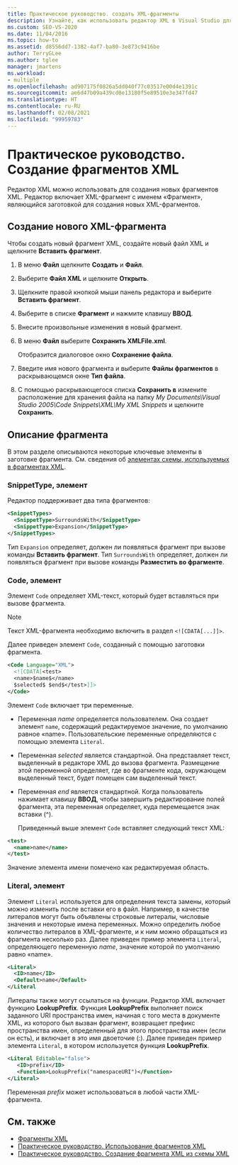 ```yaml
---
title: Практическое руководство. создать XML-фрагменты
description: Узнайте, как использовать редактор XML в Visual Studio для создания XML-фрагментов, позволяющих быстрее создавать XML-файлы.
ms.custom: SEO-VS-2020
ms.date: 11/04/2016
ms.topic: how-to
ms.assetid: d8556dd7-1382-4af7-ba80-3e873c9416be
author: TerryGLee
ms.author: tglee
manager: jmartens
ms.workload:
- multiple
ms.openlocfilehash: ad907175f0826a5dd040f77c03517e00d4e1391c
ms.sourcegitcommit: ae6d47b09a439cd0e13180f5e89510e3e347fd47
ms.translationtype: HT
ms.contentlocale: ru-RU
ms.lasthandoff: 02/08/2021
ms.locfileid: "99959783"
---
```

# <a name="how-to-create-xml-snippets"></a>Практическое руководство. Создание фрагментов XML

Редактор XML можно использовать для создания новых фрагментов XML. Редактор включает XML-фрагмент с именем «Фрагмент», являющийся заготовкой для создания новых XML-фрагментов.

## <a name="to-create-a-new-xml-snippet"></a>Создание нового XML-фрагмента

Чтобы создать новый фрагмент XML, создайте новый файл XML и щелкните **Вставить фрагмент**.

1. В меню **Файл** щелкните **Создать** и **Файл**.

2. Выберите **Файл XML** и щелкните **Открыть**.

3. Щелкните правой кнопкой мыши панель редактора и выберите **Вставить фрагмент**.

4. Выберите в списке **Фрагмент** и нажмите клавишу **ВВОД**.

5. Внесите произвольные изменения в новый фрагмент.

6. В меню **Файл** выберите **Сохранить XMLFile.xml**.

     Отобразится диалоговое окно **Сохранение файла**.

7. Введите имя нового фрагмента и выберите **Файлы фрагментов** в раскрывающемся окне **Тип файла**.

8. С помощью раскрывающегося списка **Сохранить в** измените расположение для хранения файла на папку *My Documents\Visual Studio 2005\Code Snippets\XML\My XML Snippets* и щелкните **Сохранить**.

## <a name="snippet-description"></a>Описание фрагмента

В этом разделе описываются некоторые ключевые элементы в заготовке фрагмента. См. сведения об [элементах схемы, используемых в фрагментах XML](../ide/code-snippets-schema-reference.md).

### <a name="snippettype-element"></a>SnippetType, элемент

Редактор поддерживает два типа фрагментов:

```xml
<SnippetTypes>
  <SnippetType>SurroundsWith</SnippetType>
  <SnippetType>Expansion</SnippetType>
</SnippetTypes>
```

Тип `Expansion` определяет, должен ли появляться фрагмент при вызове команды **Вставить фрагмент**. Тип `SurroundsWith` определяет, должен ли появляться фрагмент при вызове команды **Разместить во фрагменте**.

### <a name="code-element"></a>Code, элемент

Элемент `Code` определяет XML-текст, который будет вставляться при вызове фрагмента.

> [!NOTE]
> Текст XML-фрагмента необходимо включить в раздел `<![CDATA[...]]>`.

Далее приведен элемент `Code`, созданный с помощью заготовки фрагмента.

```xml
<Code Language="XML">
  <![CDATA[<test>
  <name>$name$</name>
  $selected$ $end$</test>]]>
</Code>
```

Элемент `Code` включает три переменные.

- Переменная $name$ определяется пользователем. Она создает элемент `name`, содержащий редактируемое значение, по умолчанию равное «name». Пользовательские переменные определяются с помощью элемента `Literal`.

- Переменная $selected$ является стандартной. Она представляет текст, выделенный в редакторе XML до вызова фрагмента. Размещение этой переменной определяет, где во фрагменте кода, окружающем выделенный текст, будет помещен сам выделенный текст.

- Переменная $end$ является стандартной. Когда пользователь нажимает клавишу **ВВОД**, чтобы завершить редактирование полей фрагмента, эта переменная определяет, куда перемещается знак вставки (^).

  Приведенный выше элемент `Code` вставляет следующий текст XML:

```xml
<test>
  <name>name</name>
</test>
```

Значение элемента имени помечено как редактируемая область.

### <a name="literal-element"></a>Literal, элемент

Элемент `Literal` используется для определения текста замены, который можно изменить после вставки его в файл. Например, в качестве литералов могут быть объявлены строковые литералы, числовые значения и некоторые имена переменных. Можно определить любое количество литералов в XML-фрагменте, и к ним можно обращаться из фрагмента несколько раз. Далее приведен пример элемента `Literal`, определяющего переменную $name$, значение которой по умолчанию равно «name».

```xml
<Literal>
  <ID>name</ID>
  <Default>name</Default>
</Literal
```

Литералы также могут ссылаться на функции. Редактор XML включает функцию **LookupPrefix**. Функция **LookupPrefix** выполняет поиск заданного URI пространства имен, начиная с того места в документе XML, из которого был вызван фрагмент, возвращает префикс пространства имен, определенный для этого пространства имен (если он есть), и включает в это имя двоеточие (:). Далее приведен пример элемента `Literal`, в котором используется функция **LookupPrefix**.

```xml
<Literal Editable="false">
   <ID>prefix</ID>
   <Function>LookupPrefix("namespaceURI")</Function>
</Literal>
```

Переменная $prefix$ может использоваться в любой части XML-фрагмента.

## <a name="see-also"></a>См. также

- [Фрагменты XML](../xml-tools/xml-snippets.md)
- [Практическое руководство. Использование фрагментов XML](../xml-tools/how-to-use-xml-snippets.md)
- [Практическое руководство. Создание фрагмента XML из схемы XML](../xml-tools/how-to-generate-an-xml-snippet-from-an-xml-schema.md)
